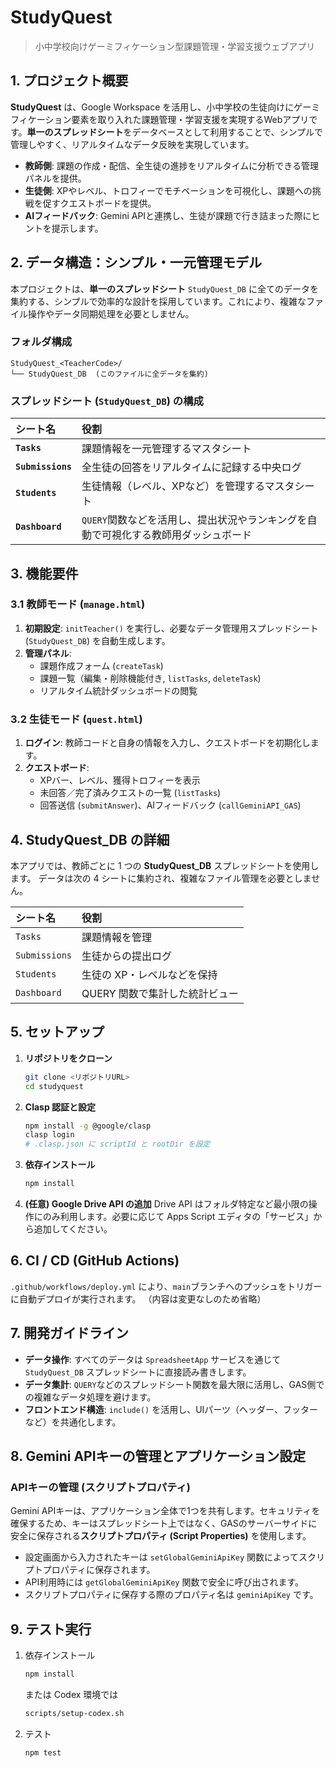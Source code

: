 # StudyQuest

> 小中学校向けゲーミフィケーション型課題管理・学習支援ウェブアプリ

## 1. プロジェクト概要

**StudyQuest** は、Google Workspace を活用し、小中学校の生徒向けにゲーミフィケーション要素を取り入れた課題管理・学習支援を実現するWebアプリです。**単一のスプレッドシート**をデータベースとして利用することで、シンプルで管理しやすく、リアルタイムなデータ反映を実現しています。

-   **教師側**: 課題の作成・配信、全生徒の進捗をリアルタイムに分析できる管理パネルを提供。
-   **生徒側**: XPやレベル、トロフィーでモチベーションを可視化し、課題への挑戦を促すクエストボードを提供。
-   **AIフィードバック**: Gemini APIと連携し、生徒が課題で行き詰まった際にヒントを提示します。

## 2. データ構造：シンプル・一元管理モデル

本プロジェクトは、**単一のスプレッドシート** `StudyQuest_DB` に全てのデータを集約する、シンプルで効率的な設計を採用しています。これにより、複雑なファイル操作やデータ同期処理を必要としません。

### フォルダ構成

```
StudyQuest_<TeacherCode>/
└── StudyQuest_DB  (このファイルに全データを集約)
```

### スプレッドシート (`StudyQuest_DB`) の構成

| シート名 | 役割 |
| :--- | :--- |
| **`Tasks`** | 課題情報を一元管理するマスタシート |
| **`Submissions`** | 全生徒の回答をリアルタイムに記録する中央ログ |
| **`Students`** | 生徒情報（レベル、XPなど）を管理するマスタシート |
| **`Dashboard`** | `QUERY`関数などを活用し、提出状況やランキングを自動で可視化する教師用ダッシュボード |

## 3. 機能要件

### 3.1 教師モード (`manage.html`)

1.  **初期設定**: `initTeacher()` を実行し、必要なデータ管理用スプレッドシート (`StudyQuest_DB`) を自動生成します。
2.  **管理パネル**:
    -   課題作成フォーム (`createTask`)
    -   課題一覧（編集・削除機能付き, `listTasks`, `deleteTask`)
    -   リアルタイム統計ダッシュボードの閲覧

### 3.2 生徒モード (`quest.html`)

1.  **ログイン**: 教師コードと自身の情報を入力し、クエストボードを初期化します。
2.  **クエストボード**:
    -   XPバー、レベル、獲得トロフィーを表示
    -   未回答／完了済みクエストの一覧 (`listTasks`)
    -   回答送信 (`submitAnswer`)、AIフィードバック (`callGeminiAPI_GAS`)

## 4. StudyQuest_DB の詳細

本アプリでは、教師ごとに 1 つの **StudyQuest_DB** スプレッドシートを使用します。
データは次の 4 シートに集約され、複雑なファイル管理を必要としません。

| シート名 | 役割 |
| :--- | :--- |
| `Tasks` | 課題情報を管理 |
| `Submissions` | 生徒からの提出ログ |
| `Students` | 生徒の XP・レベルなどを保持 |
| `Dashboard` | QUERY 関数で集計した統計ビュー |

## 5. セットアップ

1.  **リポジトリをクローン**
    ```bash
    git clone <リポジトリURL>
    cd studyquest
    ```
2.  **Clasp 認証と設定**
    ```bash
    npm install -g @google/clasp
    clasp login
    # .clasp.json に scriptId と rootDir を設定
    ```
3.  **依存インストール**
    ```bash
    npm install
    ```
4.  **(任意) Google Drive API の追加**
    Drive API はフォルダ特定など最小限の操作にのみ利用します。必要に応じて Apps Script エディタの「サービス」から追加してください。

## 6. CI / CD (GitHub Actions)

`.github/workflows/deploy.yml` により、`main`ブランチへのプッシュをトリガーに自動デプロイが実行されます。
（内容は変更なしのため省略）

## 7. 開発ガイドライン

-   **データ操作**: すべてのデータは `SpreadsheetApp` サービスを通じて `StudyQuest_DB` スプレッドシートに直接読み書きします。
-   **データ集計**: `QUERY`などのスプレッドシート関数を最大限に活用し、GAS側での複雑なデータ処理を避けます。
-   **フロントエンド構造**: `include()` を活用し、UIパーツ（ヘッダー、フッターなど）を共通化します。

## 8. Gemini APIキーの管理とアプリケーション設定

### **APIキーの管理 (スクリプトプロパティ)**

Gemini APIキーは、アプリケーション全体で1つを共有します。セキュリティを確保するため、キーはスプレッドシート上ではなく、GASのサーバーサイドに安全に保存される**スクリプトプロパティ (Script Properties)** を使用します。

* 設定画面から入力されたキーは `setGlobalGeminiApiKey` 関数によってスクリプトプロパティに保存されます。
* API利用時には `getGlobalGeminiApiKey` 関数で安全に呼び出されます。
* スクリプトプロパティに保存する際のプロパティ名は `geminiApiKey` です。

## 9. テスト実行

1. 依存インストール
    ```bash
    npm install
    ```
    または Codex 環境では
    ```bash
    scripts/setup-codex.sh
    ```
2. テスト
    ```bash
    npm test
    ```
